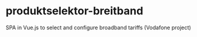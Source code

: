 # produktselektor-breitband
SPA in Vue.js to select and configure broadband tariffs (Vodafone project)
